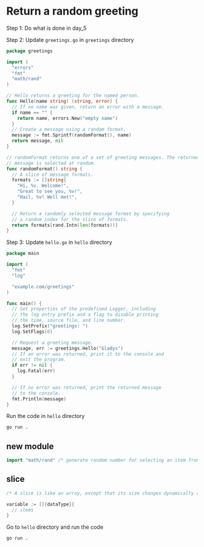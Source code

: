 <!-- Return a random greeting -->
# Return a random greeting

Step 1: Do what is done in day_5

Step 2: Update `greetings.go` in `greetings` directory

```go
package greetings

import (
  "errors"
  "fmt"
  "math/rand"
)

// Hello returns a greeting for the named person.
func Hello(name string) (string, error) {
  // If no name was given, return an error with a message.
  if name == "" {
    return name, errors.New("empty name")
  }
  // Create a message using a random format.
  message := fmt.Sprintf(randomFormat(), name)
  return message, nil
}

// randomFormat returns one of a set of greeting messages. The returned
// message is selected at random.
func randomFormat() string {
  // A slice of message formats.
  formats := []string{
    "Hi, %v. Welcome!",
    "Great to see you, %v!",
    "Hail, %v! Well met!",
  }

  // Return a randomly selected message format by specifying
  // a random index for the slice of formats.
  return formats[rand.Intn(len(formats))]
}
```

Step 3: Update `hello.go` in `hello` directory

```go
package main

import (
  "fmt"
  "log"

  "example.com/greetings"
)

func main() {
  // Set properties of the predefined Logger, including
  // the log entry prefix and a flag to disable printing
  // the time, source file, and line number.
  log.SetPrefix("greetings: ")
  log.SetFlags(0)

  // Request a greeting message.
  message, err := greetings.Hello("Gladys")
  // If an error was returned, print it to the console and
  // exit the program.
  if err != nil {
    log.Fatal(err)
  }

  // If no error was returned, print the returned message
  // to the console.
  fmt.Println(message)
}
```

Run the code in `hello` directory

```bash
go run .
```

## new module

```go
import "math/rand" /* generate random number for selecting an item from the slice */
```

## slice

```go
/* A slice is like an array, except that its size changes dynamically as you add and remove items. */

variable := []{dataType}{
  // items
}

```

Go to `hello` directory and run the code

```bash
go run .
```
